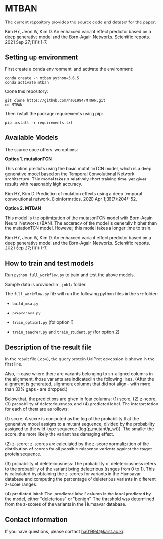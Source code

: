 # MTBAN
The current repository provides the source code and dataset for the paper:

Kim HY, Jeon W, Kim D. An enhanced variant effect predictor based on a deep generative model and the Born-Again Networks. Scientific reports. 2021 Sep 27;11(1):1-7.

## Setting up environment
First create a conda environment, and activate the environment:
```
conda create -n mtban python=3.6.5
conda activate mtban
```
Clone this repository:
```
git clone https://github.com/ha01994/MTBAN.git
cd MTBAN
```
Then install the package requirements using pip:
```
pip install -r requirements.txt
```

## Available Models
The source code offers two options:

**Option 1. mutationTCN**

This option predicts using the basic mutationTCN model, which is a deep generative model based on the Temporal Convolutional Network architecture.
This model takes a relatively short training time, yet gives results with reasonably high accuracy.

Kim HY, Kim D. Prediction of mutation effects using a deep temporal convolutional network. Bioinformatics. 2020 Apr 1;36(7):2047-52.

**Option 2. MTBAN**

This model is the optimization of the mutationTCN model with Born-Again Neural Networks (BAN).
The accuracy of the model is generally higher than the mutationTCN model.
However, this model takes a longer time to train.

Kim HY, Jeon W, Kim D. An enhanced variant effect predictor based on a deep generative model and the Born-Again Networks. Scientific reports. 2021 Sep 27;11(1):1-7.


## How to train and test models
Run ```python full_workflow.py``` to train and test the above models.

Sample data is provided in ```_job1/``` folder. 

The ```full_workflow.py``` file will run the following python files in the ```src``` folder:

- ```build_msa.py```

- ```preprocess.py```

- ```train_option1.py``` (for option 1)

- ```train_teacher.py``` and ```train_student.py``` (for option 2)



## Description of the result file

In the result file (.csv), the query protein UniProt accession is shown in the first line.

Also, in case where there are variants belonging to un-aligned columns in the alignment, those variants are indicated in the following lines. (After the alignment is generated, alignment columns that did not align - with more than 30% gaps - are dropped.)

Below that, the predictions are given in four columns: (1) score, (2) z-score, (3) probability of deleteriousness, and (4) predicted label.
The interpretation for each of them are as follows:

(1) score:
A score is computed as the log of the probability that the generative model assigns to a mutant sequence, divided by the probability assigned to the wild-type sequence (log(p_mutant/p_wt)). The smaller the score, the more likely the variant has damaging effect.

(2) z-score:
z-scores are calculated by the z-score normalization of the distribution of scores for all possible missense variants against the target protein sequence.

(3) probability of deleteriousness:
The probability of deleteriousness refers to the probability of the variant being deleterious (ranges from 0 to 1). This is calculated by obtaining the z-scores for variants in the Humsavar database and computing the percentage of deleterious variants in different z-score ranges.

(4) predicted label:
The 'predicted label' column is the label predicted by the model, either "deleterious" or "benign". The threshold was determined from the z-scores of the variants in the Humsavar database.





## Contact information
If you have questions, please contact ha01994@kaist.ac.kr.



